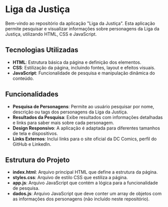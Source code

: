 # Liga da Justiça

Bem-vindo ao repositório da aplicação "Liga da Justiça". Esta aplicação permite pesquisar e visualizar informações sobre personagens da Liga da Justiça, utilizando HTML, CSS e JavaScript. 

## Tecnologias Utilizadas

- **HTML**: Estrutura básica da página e definição dos elementos.
- **CSS**: Estilização da página, incluindo fontes, layout e efeitos visuais.
- **JavaScript**: Funcionalidade de pesquisa e manipulação dinâmica do conteúdo.

## Funcionalidades

- **Pesquisa de Personagens**: Permite ao usuário pesquisar por nome, descrição ou tags dos personagens da Liga da Justiça.
- **Resultados da Pesquisa**: Exibe resultados com informações detalhadas e links para saber mais sobre cada personagem.
- **Design Responsivo**: A aplicação é adaptada para diferentes tamanhos de tela e dispositivos.
- **Links Externos**: Inclui links para o site oficial da DC Comics, perfil do GitHub e LinkedIn.

## Estrutura do Projeto

- **index.html**: Arquivo principal HTML que define a estrutura da página.
- **styles.css**: Arquivo de estilo CSS que estiliza a página.
- **app.js**: Arquivo JavaScript que contém a lógica para a funcionalidade de pesquisa.
- **dados.js**: Arquivo JavaScript que deve conter um array de objetos com as informações dos personagens (não incluído neste repositório).

